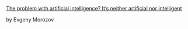 [The problem with artificial intelligence? It’s neither artificial nor intelligent](https://www.theguardian.com/commentisfree/2023/mar/30/artificial-intelligence-chatgpt-human-mind)

by Evgeny Morozov

<!-- small test >
